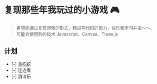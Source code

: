 # 复现那些年我玩过的小游戏 🎮

> 希望能通过复现游戏的形式，精进写代码的能力，快乐和学习并进～～。<br/>可能会使用到的技术 Javascript、Canvas、Three.js



## 计划
* [-] [贪吃蛇]()
* [-] 连连看
* [-] 消消乐